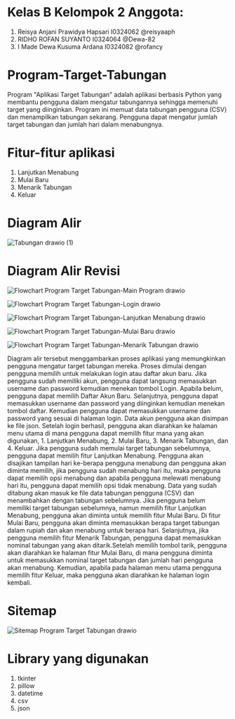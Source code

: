 # Kelas B Kelompok 2 Anggota:
1. Reisya Anjani Prawidya Hapsari I0324062 @reisyaaph
2. RIDHO ROFAN SUYANTO I0324064 @Dewa-82
3. I Made Dewa Kusuma Ardana I0324082 @rofancy

# Program-Target-Tabungan
Program "Aplikasi Target Tabungan" adalah aplikasi berbasis Python yang membantu pengguna dalam mengatur tabungannya sehingga memenuhi target yang diinginkan. Program ini memuat data tabungan pengguna (CSV) dan menampilkan tabungan sekarang. Pengguna dapat mengatur jumlah target tabungan dan jumlah hari dalam menabungnya. 

# Fitur-fitur aplikasi
1. Lanjutkan Menabung
2. Mulai Baru
3. Menarik Tabungan
4. Keluar

# Diagram Alir
![Tabungan drawio (1)](https://github.com/user-attachments/assets/03b078bf-8e5f-4390-b695-069f8af377c1)

# Diagram Alir Revisi
![Flowchart Program Target Tabungan-Main Program drawio](https://github.com/user-attachments/assets/aa5c6a9f-97c9-4dbc-871f-869a025cca40)

![Flowchart Program Target Tabungan-Login drawio](https://github.com/user-attachments/assets/3ea3c380-eb84-4dd6-b3c6-c96232e2cb3c)

![Flowchart Program Target Tabungan-Lanjutkan Menabung drawio](https://github.com/user-attachments/assets/263bcac6-762a-41c1-9127-070439ea9ee8)

![Flowchart Program Target Tabungan-Mulai Baru drawio](https://github.com/user-attachments/assets/53f7b959-b20f-49f1-8fef-2e0dadde84a0)

![Flowchart Program Target Tabungan-Menarik Tabungan drawio](https://github.com/user-attachments/assets/3d26d1bb-1f97-45c4-9a36-1be59a09e20a)

Diagram alir tersebut menggambarkan proses aplikasi yang memungkinkan pengguna mengatur target tabungan mereka. Proses dimulai dengan pengguna memilih untuk melakukan login atau daftar akun baru. Jika pengguna sudah memiliki akun, pengguna dapat langsung memasukkan username dan password kemudian menekan tombol Login. Apabila belum, pengguna dapat memilih Daftar Akun Baru. Selanjutnya, pengguna dapat memasukkan username dan password yang diinginkan kemudian menekan tombol daftar. Kemudian pengguna dapat memasukkan username dan password yang sesuai di halaman login. Data akun pengguna akan disimpan ke file json. Setelah login berhasil, pengguna akan diarahkan ke halaman menu utama di mana pengguna dapat memilih fitur mana yang akan digunakan, 1. Lanjutkan Menabung, 2. Mulai Baru, 3. Menarik Tabungan, dan 4. Keluar. Jika pengguna sudah memulai target tabungan sebelumnya, pengguna dapat memilih fitur Lanjutkan Menabung. Pengguna akan disajikan tampilan hari ke-berapa pengguna menabung dan pengguna akan diminta memilih, jika pengguna sudah menabung hari itu, maka pengguna dapat memilih opsi menabung dan apabila pengguna melewati menabung hari itu, pengguna dapat memilih opsi tidak menabung. Data yang sudah ditabung akan masuk ke file data tabungan pengguna (CSV) dan menambahkan dengan tabungan sebelumnya. Jika pengguna belum memiliki target tabungan sebelumnya, namun memilih fitur Lanjutkan Menabung, pengguna akan diminta untuk memilih fitur Mulai Baru. Di fitur Mulai Baru, pengguna akan diminta memasukkan berapa target tabungan dalam rupiah dan akan menabung untuk berapa hari. Selanjutnya, jika pengguna memilih fitur Menarik Tabungan, pengguna dapat memasukkan nominal tabungan yang akan ditarik.Setelah memilih tombol tarik, pengguna akan diarahkan ke halaman fitur Mulai Baru, di mana pengguna diminta untuk memasukkan nominal target tabungan dan jumlah hari pengguna akan menabung. Kemudian, apabila pada halaman menu utama pengguna memilih fitur Keluar, maka pengguna akan diarahkan ke halaman login kembali. 

# Sitemap
![Sitemap Program Target Tabungan drawio](https://github.com/user-attachments/assets/5d7e1771-c73e-4566-ab29-85da021f83ab)

# Library yang digunakan
1. tkinter
2. pillow
3. datetime
4. csv
5. json



